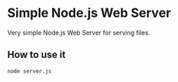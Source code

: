 # Simple Node.js Web Server

Very simple Node.js Web Server for serving files.

## How to use it

```
node server.js
```
